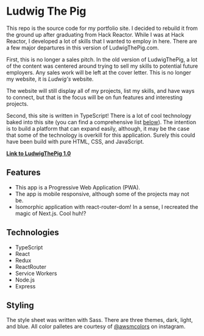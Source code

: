 # Ludwig The Pig

This repo is the source code for my portfolio site. I decided to rebuild it from the ground up after graduating from Hack Reactor. While I was at Hack Reactor, I developed a lot of skills that I wanted to employ in here. There are a few major departures in this version of LudwigThePig.com.

First, this is no longer a sales pitch. In the old version of LudwigThePig, a lot of the content was centered around trying to sell my skills to potential future employers. Any sales work will be left at the cover letter. This is no longer my website, it is *Ludwig's* website.

The website will still display all of my projects, list my skills, and have ways to connect, but that is the focus will be on fun features and interesting projects.

Second, this site is written in TypeScript! There is a lot of cool technology baked into this site (you can find a comprehensive list [below](#Technologies)). The intention is to build a platform that can expand easily, although, it may be the case that some of the technology is overkill for this application. Surely this could have been build with pure HTML, CSS, and JavaScript.

**[Link to LudwigThePig 1.0](https://github.com/LudwigThePig/ludwigThePig.com)**

## Features
- This app is a Progressive Web Application (PWA). 
- The app is mobile responsive, although some of the projects may not be.
- Isomorphic application with react-router-dom! In a sense, I recreated the magic of Next.js. Cool huh!?

## Technologies
- TypeScript
- React
- Redux
- ReactRouter
- Service Workers
- Node.js
- Express

## Styling
The style sheet was written with Sass. There are three themes, dark, light, and blue. All color palletes are courtesy of [@awsmcolors](https://www.instagram.com/awsmcolor/) on instagram.